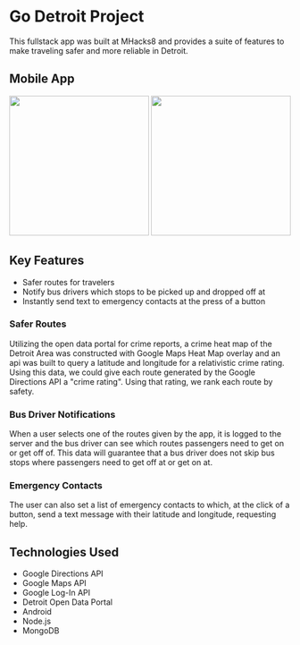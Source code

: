 # Go Detroit Project
This fullstack app was built at MHacks8 and provides a suite of features to make traveling safer and more reliable in Detroit.

## Mobile App
<img src="https://github.com/jordanwu97/GoDetroitProject/blob/master/frontend/screenshots/start.jpg" width="250">
<img src="https://github.com/jordanwu97/GoDetroitProject/blob/master/frontend/screenshots/routes.jpg" width="250">

## Key Features
* Safer routes for travelers
* Notify bus drivers which stops to be picked up and dropped off at
* Instantly send text to emergency contacts at the press of a button

### Safer Routes
Utilizing the open data portal for crime reports, a crime heat map of the Detroit Area was constructed with Google Maps Heat Map overlay and an api was built
to query a latitude and longitude for a relativistic crime rating. Using this data, we could give each route generated
by the Google Directions API a "crime rating". Using that rating, we rank each route by safety.

### Bus Driver Notifications
When a user selects one of the routes given by the app, it is logged to the server and the bus driver can see which routes
passengers need to get on or get off of. This data will guarantee that a bus driver does not skip bus stops where passengers
need to get off at or get on at.

### Emergency Contacts
The user can also set a list of emergency contacts to which, at the click of a button, send a text message with their latitude
and longitude, requesting help.


## Technologies Used
* Google Directions API
* Google Maps API
* Google Log-In API
* Detroit Open Data Portal
* Android
* Node.js
* MongoDB
